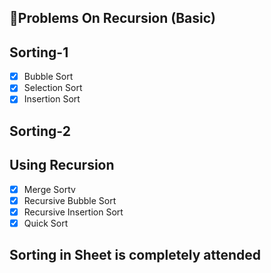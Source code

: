 ## 🚀Problems On Recursion (Basic) 

## Sorting-1
- [x] Bubble Sort
- [x] Selection Sort
- [x] Insertion Sort

## Sorting-2
   ## Using Recursion 
- [x] Merge Sortv
- [x] Recursive Bubble Sort
- [x] Recursive Insertion Sort
- [x] Quick Sort

## Sorting in Sheet is completely attended


